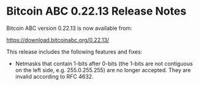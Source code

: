 # Bitcoin ABC 0.22.13 Release Notes

Bitcoin ABC version 0.22.13 is now available from:

  <https://download.bitcoinabc.org/0.22.13/>

This release includes the following features and fixes:
 - Netmasks that contain 1-bits after 0-bits (the 1-bits are not contiguous on
   the left side, e.g. 255.0.255.255) are no longer accepted. They are invalid
   according to RFC 4632.
